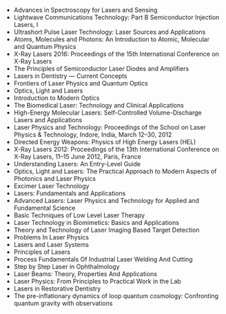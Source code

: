 <ul>

                             

 <li><a target="_blank" href="https://github.com/manjunath5496/Best-Laser-Books/blob/master/laser(1).pdf" style="text-decoration:none;">Advances in Spectroscopy for Lasers
and Sensing</a></li>

 <li><a target="_blank" href="https://github.com/manjunath5496/Best-Laser-Books/blob/master/laser(2).pdf" style="text-decoration:none;">Lightwave Communications Technology:
Part B Semiconductor Injection Lasers, I</a></li>

<li><a target="_blank" href="https://github.com/manjunath5496/Best-Laser-Books/blob/master/laser(3).pdf" style="text-decoration:none;">Ultrashort Pulse Laser Technology:
Laser Sources and Applications</a></li>
 <li><a target="_blank" href="https://github.com/manjunath5496/Best-Laser-Books/blob/master/laser(4).pdf" style="text-decoration:none;">Atoms, Molecules and Photons: An Introduction to Atomic, Molecular and Quantum Physics</a></li>                              
<li><a target="_blank" href="https://github.com/manjunath5496/Best-Laser-Books/blob/master/laser(5).pdf" style="text-decoration:none;">X-Ray Lasers 2016: Proceedings of the 15th International Conference on X-Ray Lasers</a></li>
<li><a target="_blank" href="https://github.com/manjunath5496/Best-Laser-Books/blob/master/laser(6).pdf" style="text-decoration:none;">The Principles of Semiconductor Laser Diodes and Amplifiers</a></li>
 <li><a target="_blank" href="https://github.com/manjunath5496/Best-Laser-Books/blob/master/laser(7).pdf" style="text-decoration:none;">Lasers in Dentistry —
Current Concepts</a></li>

 <li><a target="_blank" href="https://github.com/manjunath5496/Best-Laser-Books/blob/master/laser(8).pdf" style="text-decoration:none;"> Frontiers of Laser Physics and Quantum Optics </a></li>
   <li><a target="_blank" href="https://github.com/manjunath5496/Best-Laser-Books/blob/master/laser(9).pdf" style="text-decoration:none;">Optics, Light and Lasers</a></li>
  
   
 <li><a target="_blank" href="https://github.com/manjunath5496/Best-Laser-Books/blob/master/laser(10).pdf" style="text-decoration:none;">Introduction to Modern Optics</a></li>                              
<li><a target="_blank" href="https://github.com/manjunath5496/Best-Laser-Books/blob/master/laser(11).pdf" style="text-decoration:none;">The Biomedical Laser: Technology and Clinical Applications</a></li>
<li><a target="_blank" href="https://github.com/manjunath5496/Best-Laser-Books/blob/master/laser(12).pdf" style="text-decoration:none;">High-Energy Molecular Lasers: Self-Controlled Volume-Discharge Lasers and Applications</a></li>
<li><a target="_blank" href="https://github.com/manjunath5496/Best-Laser-Books/blob/master/laser(13).pdf" style="text-decoration:none;">Laser Physics and Technology: Proceedings of the School on Laser Physics & Technology, Indore, India, March 12–30, 2012</a></li>

<li><a target="_blank" href="https://github.com/manjunath5496/Best-Laser-Books/blob/master/laser(14).pdf" style="text-decoration:none;">Directed Energy Weapons:
Physics of High Energy Lasers (HEL)</a></li>
                              
<li><a target="_blank" href="https://github.com/manjunath5496/Best-Laser-Books/blob/master/laser(15).pdf" style="text-decoration:none;">X-Ray Lasers 2012: Proceedings of the 13th International Conference on X-Ray Lasers, 11–15 June 2012, Paris, France</a></li>

<li><a target="_blank" href="https://github.com/manjunath5496/Best-Laser-Books/blob/master/laser(16).pdf" style="text-decoration:none;">Understanding Lasers: An Entry-Level Guide</a></li>

  <li><a target="_blank" href="https://github.com/manjunath5496/Best-Laser-Books/blob/master/laser(17).pdf" style="text-decoration:none;">Optics, Light and Lasers:
The Practical Approach to Modern Aspects of Photonics and Laser Physics</a></li>   
  
<li><a target="_blank" href="https://github.com/manjunath5496/Best-Laser-Books/blob/master/laser(18).pdf" style="text-decoration:none;">Excimer Laser Technology</a></li> 

  
<li><a target="_blank" href="https://github.com/manjunath5496/Best-Laser-Books/blob/master/laser(19).pdf" style="text-decoration:none;">Lasers: Fundamentals and Applications</a></li> 

<li><a target="_blank" href="https://github.com/manjunath5496/Best-Laser-Books/blob/master/laser(20).pdf" style="text-decoration:none;">Advanced Lasers: Laser Physics and Technology for Applied and Fundamental Science</a></li>

<li><a target="_blank" href="https://github.com/manjunath5496/Best-Laser-Books/blob/master/laser(21).pdf" style="text-decoration:none;">Basic Techniques of Low Level Laser Therapy</a></li>
<li><a target="_blank" href="https://github.com/manjunath5496/Best-Laser-Books/blob/master/laser(22).pdf" style="text-decoration:none;">Laser Technology in Biomimetics: Basics and Applications</a></li> 
 
 
 
 
 
 <li><a target="_blank" href="https://github.com/manjunath5496/Best-Laser-Books/blob/master/laser(23).pdf" style="text-decoration:none;">Theory and Technology of Laser Imaging Based Target Detection</a></li> 
 

   <li><a target="_blank" href="https://github.com/manjunath5496/Best-Laser-Books/blob/master/laser(24).pdf" style="text-decoration:none;">Problems In Laser Physics</a></li>
 
   <li><a target="_blank" href="https://github.com/manjunath5496/Best-Laser-Books/blob/master/laser(25).pdf" style="text-decoration:none;">Lasers and
Laser Systems</a></li>                              
 <li><a target="_blank" href="https://github.com/manjunath5496/Best-Laser-Books/blob/master/laser(26).pdf" style="text-decoration:none;">Principles of Lasers</a></li>
 <li><a target="_blank" href="https://github.com/manjunath5496/Best-Laser-Books/blob/master/laser(27).pdf" style="text-decoration:none;">Process Fundamentals Of
Industrial Laser Welding And Cutting</a></li>
   
 
   <li><a target="_blank" href="https://github.com/manjunath5496/Best-Laser-Books/blob/master/laser(28).pdf" style="text-decoration:none;">Step by Step Laser in
Ophthalmology</a></li>
 
   <li><a target="_blank" href="https://github.com/manjunath5496/Best-Laser-Books/blob/master/laser(29).pdf" style="text-decoration:none;">Laser Beams: Theory, Properties
And Applications</a></li>                              

  <li><a target="_blank" href="https://github.com/manjunath5496/Best-Laser-Books/blob/master/laser(30).pdf" style="text-decoration:none;">Laser Physics: From Principles to Practical Work in the Lab</a></li>
 
   <li><a target="_blank" href="https://github.com/manjunath5496/Best-Laser-Books/blob/master/laser(31).pdf" style="text-decoration:none;">Lasers in Restorative Dentistry</a></li> 
    <li><a target="_blank" href="https://github.com/manjunath5496/Best-Laser-Books/blob/master/laser(32).pdf" style="text-decoration:none;">The pre-inflationary dynamics of loop quantum cosmology: Confronting quantum gravity with observations</a></li> 
</ul>
